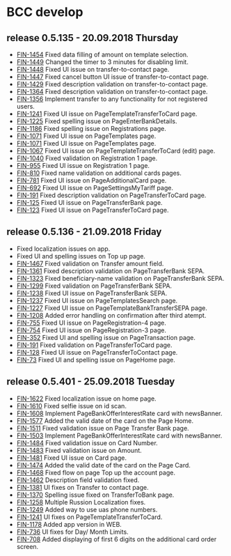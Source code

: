 # BCC develop

## release 0.5.135 - 20.09.2018 Thursday

- [FIN-1454](https://ronteltd.atlassian.net/browse/FIN-1454) Fixed data filling of amount on template selection.
- [FIN-1449](https://ronteltd.atlassian.net/browse/FIN-1449) Changed the timer to 3 minutes for disabling limit.
- [FIN-1448](https://ronteltd.atlassian.net/browse/FIN-1448) Fixed UI issue on transfer-to-contact page.
- [FIN-1447](https://ronteltd.atlassian.net/browse/FIN-1447) Fixed cancel button UI issue of transfer-to-contact page.
- [FIN-1429](https://ronteltd.atlassian.net/browse/FIN-1429) Fixed description validation on transfer-to-contact page.
- [FIN-1364](https://ronteltd.atlassian.net/browse/FIN-1364) Fixed description validation on transfer-to-contact page.
- [FIN-1356](https://ronteltd.atlassian.net/browse/FIN-1356) Implement transfer to any functionality for not registered users.
- [FIN-1241](https://ronteltd.atlassian.net/browse/FIN-1241) Fixed UI issue on PageTemplateTransferToCard page.
- [FIN-1225](https://ronteltd.atlassian.net/browse/FIN-1225) Fixed spelling issue on PageEnterBankDetails.
- [FIN-1186](https://ronteltd.atlassian.net/browse/FIN-1186) Fixed spelling issue on Registrations page.
- [FIN-1071](https://ronteltd.atlassian.net/browse/FIN-1071) Fixed UI issue on PageTemplates page.
- [FIN-1071](https://ronteltd.atlassian.net/browse/FIN-1071) Fixed UI issue on PageTemplates page.
- [FIN-1067](https://ronteltd.atlassian.net/browse/FIN-1067) Fixed UI issue on PageTemplateTransferToCard (edit) page.
- [FIN-1040](https://ronteltd.atlassian.net/browse/FIN-1040) Fixed validation on Registration 1 page.
- [FIN-955](https://ronteltd.atlassian.net/browse/FIN-955) Fixed UI issue on Registration 1 page.
- [FIN-810](https://ronteltd.atlassian.net/browse/FIN-810) Fixed name validation on additional cards pages.
- [FIN-781](https://ronteltd.atlassian.net/browse/FIN-781) Fixed UI issue on PageAdditionalCard page.
- [FIN-692](https://ronteltd.atlassian.net/browse/FIN-692) Fixed UI issue on PageSettingsMyTariff page.
- [FIN-191](https://ronteltd.atlassian.net/browse/FIN-191) Fixed description validation on PageTransferToCard page.
- [FIN-125](https://ronteltd.atlassian.net/browse/FIN-125) Fixed UI issue on PageTransferBank page.
- [FIN-123](https://ronteltd.atlassian.net/browse/FIN-123) Fixed UI issue on PageTransferToCard page.

## release 0.5.136 - 21.09.2018 Friday

- Fixed localization issues on app.
- Fixed UI and spelling issues on Top up page.
- [FIN-1467](https://ronteltd.atlassian.net/browse/FIN-1467) Fixed validation on Transfer amount field.
- [FIN-1361](https://ronteltd.atlassian.net/browse/FIN-1361) Fixed description validation on PageTransferBank SEPA.
- [FIN-1323](https://ronteltd.atlassian.net/browse/FIN-1323) Fixed beneficiary-name validation on PageTransferBank SEPA.
- [FIN-1299](https://ronteltd.atlassian.net/browse/FIN-1299) Fixed validation on PageTransferBank SEPA.
- [FIN-1238](https://ronteltd.atlassian.net/browse/FIN-1238) Fixed UI issue on PageTransferBank SEPA.
- [FIN-1237](https://ronteltd.atlassian.net/browse/FIN-1237) Fixed UI issue on PageTemplatesSearch page.
- [FIN-1227](https://ronteltd.atlassian.net/browse/FIN-1227) Fixed UI issue on PageTemplateBankTransferSEPA page.
- [FIN-1208](https://ronteltd.atlassian.net/browse/FIN-1208) Added error handling on confirmation after third atempt.
- [FIN-755](https://ronteltd.atlassian.net/browse/FIN-755) Fixed UI issue on PageRegistration-4 page.
- [FIN-754](https://ronteltd.atlassian.net/browse/FIN-754) Fixed UI issue on PageRegistration-3 page.
- [FIN-352](https://ronteltd.atlassian.net/browse/FIN-352) Fixed UI and spelling issue on PageTransaction page.
- [FIN-191](https://ronteltd.atlassian.net/browse/FIN-191) Fixed validation on PageTransferToCard page.
- [FIN-128](https://ronteltd.atlassian.net/browse/FIN-128) Fixed UI issue on PageTransferToContact page.
- [FIN-73](https://ronteltd.atlassian.net/browse/FIN-73) Fixed UI and spelling issue on PageHome page.

## release 0.5.401 - 25.09.2018 Tuesday

- [FIN-1622](https://ronteltd.atlassian.net/browse/FIN-1622) Fixed localization issue on home page.
- [FIN-1610](https://ronteltd.atlassian.net/browse/FIN-1610) Fixed selfie issue on id scan.
- [FIN-1608](https://ronteltd.atlassian.net/browse/FIN-1608) Implement PageBankOfferInterestRate card with newsBanner.
- [FIN-1577](https://ronteltd.atlassian.net/browse/FIN-1577) Added the valid date of the card on the Page Home.
- [FIN-1511](https://ronteltd.atlassian.net/browse/FIN-1511) Fixed validation issue on Page Transfer Bank page.
- [FIN-1503](https://ronteltd.atlassian.net/browse/FIN-1503) Implement PageBankOfferInterestRate card with newsBanner.
- [FIN-1484](https://ronteltd.atlassian.net/browse/FIN-1484) Fixed validation issue on Card Number.
- [FIN-1483](https://ronteltd.atlassian.net/browse/FIN-1483) Fixed validation issue on Amount.
- [FIN-1481](https://ronteltd.atlassian.net/browse/FIN-1481) Fixed UI issue on Card page.
- [FIN-1474](https://ronteltd.atlassian.net/browse/FIN-1474) Added the valid date of the card on the Page Card.
- [FIN-1468](https://ronteltd.atlassian.net/browse/FIN-1468) Fixed flow on page Top up the account page.
- [FIN-1462](https://ronteltd.atlassian.net/browse/FIN-1462) Description field validation fixed.
- [FIN-1381](https://ronteltd.atlassian.net/browse/FIN-1381) UI fixes on Transfer to contact page.
- [FIN-1370](https://ronteltd.atlassian.net/browse/FIN-1370) Spelling issue fixed on TransferToBank page.
- [FIN-1258](https://ronteltd.atlassian.net/browse/FIN-1258) Multiple Russion Localization fixes.
- [FIN-1249](https://ronteltd.atlassian.net/browse/FIN-1249) Added way to use uas phone numbers.
- [FIN-1241](https://ronteltd.atlassian.net/browse/FIN-1241) UI fixes on PageTemplateTransferToCard.
- [FIN-1178](https://ronteltd.atlassian.net/browse/FIN-1178) Added app version in WEB.
- [FIN-736](https://ronteltd.atlassian.net/browse/FIN-736) UI fixes for Day/ Month Limits.
- [FIN-708](https://ronteltd.atlassian.net/browse/FIN-708) Added displaying of first 6 digits on the additional card order screen.

